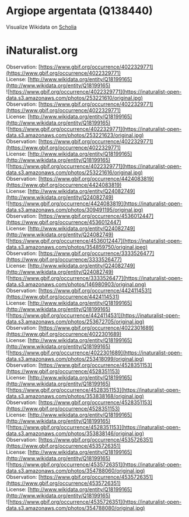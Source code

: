 
Argiope argentata (Q138440)
===========================
  
Visualize Wikidata on [Scholia](https://scholia.toolforge.org/taxon/Q138440)
# iNaturalist.org
  
Observation: [https://www.gbif.org/occurrence/4022329771](https://www.gbif.org/occurrence/4022329771)  
License: [http://www.wikidata.org/entity/Q18199165](http://www.wikidata.org/entity/Q18199165)  
![https://www.gbif.org/occurrence/4022329771](https://inaturalist-open-data.s3.amazonaws.com/photos/253221610/original.jpg)  
Observation: [https://www.gbif.org/occurrence/4022329771](https://www.gbif.org/occurrence/4022329771)  
License: [http://www.wikidata.org/entity/Q18199165](http://www.wikidata.org/entity/Q18199165)  
![https://www.gbif.org/occurrence/4022329771](https://inaturalist-open-data.s3.amazonaws.com/photos/253221623/original.jpg)  
Observation: [https://www.gbif.org/occurrence/4022329771](https://www.gbif.org/occurrence/4022329771)  
License: [http://www.wikidata.org/entity/Q18199165](http://www.wikidata.org/entity/Q18199165)  
![https://www.gbif.org/occurrence/4022329771](https://inaturalist-open-data.s3.amazonaws.com/photos/253221616/original.jpg)  
Observation: [https://www.gbif.org/occurrence/4424083819](https://www.gbif.org/occurrence/4424083819)  
License: [http://www.wikidata.org/entity/Q24082749](http://www.wikidata.org/entity/Q24082749)  
![https://www.gbif.org/occurrence/4424083819](https://inaturalist-open-data.s3.amazonaws.com/photos/309491195/original.jpg)  
Observation: [https://www.gbif.org/occurrence/4536012447](https://www.gbif.org/occurrence/4536012447)  
License: [http://www.wikidata.org/entity/Q24082749](http://www.wikidata.org/entity/Q24082749)  
![https://www.gbif.org/occurrence/4536012447](https://inaturalist-open-data.s3.amazonaws.com/photos/354859750/original.jpeg)  
Observation: [https://www.gbif.org/occurrence/3333526477](https://www.gbif.org/occurrence/3333526477)  
License: [http://www.wikidata.org/entity/Q24082749](http://www.wikidata.org/entity/Q24082749)  
![https://www.gbif.org/occurrence/3333526477](https://inaturalist-open-data.s3.amazonaws.com/photos/146980903/original.png)  
Observation: [https://www.gbif.org/occurrence/4424114531](https://www.gbif.org/occurrence/4424114531)  
License: [http://www.wikidata.org/entity/Q18199165](http://www.wikidata.org/entity/Q18199165)  
![https://www.gbif.org/occurrence/4424114531](https://inaturalist-open-data.s3.amazonaws.com/photos/253672705/original.jpg)  
Observation: [https://www.gbif.org/occurrence/4022301689](https://www.gbif.org/occurrence/4022301689)  
License: [http://www.wikidata.org/entity/Q18199165](http://www.wikidata.org/entity/Q18199165)  
![https://www.gbif.org/occurrence/4022301689](https://inaturalist-open-data.s3.amazonaws.com/photos/253418099/original.jpg)  
Observation: [https://www.gbif.org/occurrence/4528351153](https://www.gbif.org/occurrence/4528351153)  
License: [http://www.wikidata.org/entity/Q18199165](http://www.wikidata.org/entity/Q18199165)  
![https://www.gbif.org/occurrence/4528351153](https://inaturalist-open-data.s3.amazonaws.com/photos/353838168/original.jpg)  
Observation: [https://www.gbif.org/occurrence/4528351153](https://www.gbif.org/occurrence/4528351153)  
License: [http://www.wikidata.org/entity/Q18199165](http://www.wikidata.org/entity/Q18199165)  
![https://www.gbif.org/occurrence/4528351153](https://inaturalist-open-data.s3.amazonaws.com/photos/353838146/original.jpg)  
Observation: [https://www.gbif.org/occurrence/4535726351](https://www.gbif.org/occurrence/4535726351)  
License: [http://www.wikidata.org/entity/Q18199165](http://www.wikidata.org/entity/Q18199165)  
![https://www.gbif.org/occurrence/4535726351](https://inaturalist-open-data.s3.amazonaws.com/photos/354788060/original.jpg)  
Observation: [https://www.gbif.org/occurrence/4535726351](https://www.gbif.org/occurrence/4535726351)  
License: [http://www.wikidata.org/entity/Q18199165](http://www.wikidata.org/entity/Q18199165)  
![https://www.gbif.org/occurrence/4535726351](https://inaturalist-open-data.s3.amazonaws.com/photos/354788080/original.jpg)